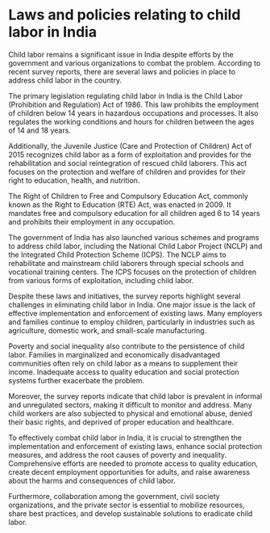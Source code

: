 # Laws and policies relating to child labor in India

Child labor remains a significant issue in India despite efforts by the government and various organizations to combat the problem. According to recent survey reports, there are several laws and policies in place to address child labor in the country.

The primary legislation regulating child labor in India is the Child Labor (Prohibition and Regulation) Act of 1986. This law prohibits the employment of children below 14 years in hazardous occupations and processes. It also regulates the working conditions and hours for children between the ages of 14 and 18 years.

Additionally, the Juvenile Justice (Care and Protection of Children) Act of 2015 recognizes child labor as a form of exploitation and provides for the rehabilitation and social reintegration of rescued child laborers. This act focuses on the protection and welfare of children and provides for their right to education, health, and nutrition.

The Right of Children to Free and Compulsory Education Act, commonly known as the Right to Education (RTE) Act, was enacted in 2009. It mandates free and compulsory education for all children aged 6 to 14 years and prohibits their employment in any occupation.

The government of India has also launched various schemes and programs to address child labor, including the National Child Labor Project (NCLP) and the Integrated Child Protection Scheme (ICPS). The NCLP aims to rehabilitate and mainstream child laborers through special schools and vocational training centers. The ICPS focuses on the protection of children from various forms of exploitation, including child labor.

Despite these laws and initiatives, the survey reports highlight several challenges in eliminating child labor in India. One major issue is the lack of effective implementation and enforcement of existing laws. Many employers and families continue to employ children, particularly in industries such as agriculture, domestic work, and small-scale manufacturing.

Poverty and social inequality also contribute to the persistence of child labor. Families in marginalized and economically disadvantaged communities often rely on child labor as a means to supplement their income. Inadequate access to quality education and social protection systems further exacerbate the problem.

Moreover, the survey reports indicate that child labor is prevalent in informal and unregulated sectors, making it difficult to monitor and address. Many child workers are also subjected to physical and emotional abuse, denied their basic rights, and deprived of proper education and healthcare.

To effectively combat child labor in India, it is crucial to strengthen the implementation and enforcement of existing laws, enhance social protection measures, and address the root causes of poverty and inequality. Comprehensive efforts are needed to promote access to quality education, create decent employment opportunities for adults, and raise awareness about the harms and consequences of child labor.

Furthermore, collaboration among the government, civil society organizations, and the private sector is essential to mobilize resources, share best practices, and develop sustainable solutions to eradicate child labor.
